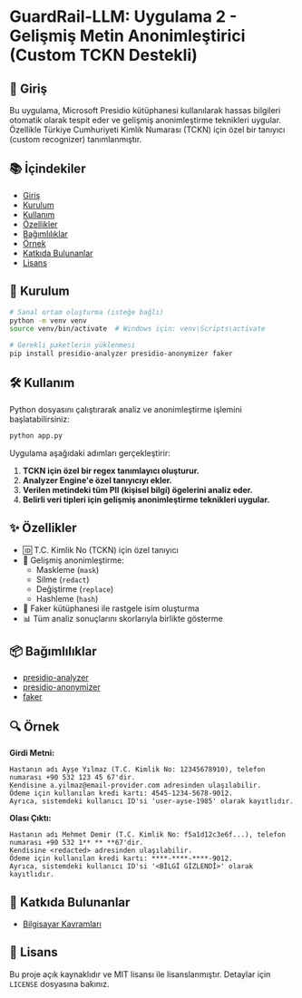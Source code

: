 # GuardRail-LLM: Uygulama 2 - Gelişmiş Metin Anonimleştirici (Custom TCKN Destekli)

## 🧩 Giriş

Bu uygulama, Microsoft Presidio kütüphanesi kullanılarak hassas bilgileri otomatik olarak tespit eder ve gelişmiş anonimleştirme teknikleri uygular. Özellikle Türkiye Cumhuriyeti Kimlik Numarası (TCKN) için özel bir tanıyıcı (custom recognizer) tanımlanmıştır.

## 📚 İçindekiler

- [Giriş](#-giriş)
- [Kurulum](#-kurulum)
- [Kullanım](#-kullanım)
- [Özellikler](#-özellikler)
- [Bağımlılıklar](#-bağımlılıklar)
- [Örnek](#-örnek)
- [Katkıda Bulunanlar](#-katkıda-bulunanlar)
- [Lisans](#-lisans)

## 🚀 Kurulum

```bash
# Sanal ortam oluşturma (isteğe bağlı)
python -m venv venv
source venv/bin/activate  # Windows için: venv\Scripts\activate

# Gerekli paketlerin yüklenmesi
pip install presidio-analyzer presidio-anonymizer faker
```

## 🛠️ Kullanım

Python dosyasını çalıştırarak analiz ve anonimleştirme işlemini başlatabilirsiniz:

```bash
python app.py
```

Uygulama aşağıdaki adımları gerçekleştirir:

1. **TCKN için özel bir regex tanımlayıcı oluşturur.**
2. **Analyzer Engine'e özel tanıyıcıyı ekler.**
3. **Verilen metindeki tüm PII (kişisel bilgi) ögelerini analiz eder.**
4. **Belirli veri tipleri için gelişmiş anonimleştirme teknikleri uygular.**

## ✨ Özellikler

- 🆔 T.C. Kimlik No (TCKN) için özel tanıyıcı
- 🔐 Gelişmiş anonimleştirme:
  - Maskleme (`mask`)
  - Silme (`redact`)
  - Değiştirme (`replace`)
  - Hashleme (`hash`)
- 🤖 Faker kütüphanesi ile rastgele isim oluşturma
- 📊 Tüm analiz sonuçlarını skorlarıyla birlikte gösterme

## 📦 Bağımlılıklar

- [presidio-analyzer](https://pypi.org/project/presidio-analyzer/)
- [presidio-anonymizer](https://pypi.org/project/presidio-anonymizer/)
- [faker](https://pypi.org/project/Faker/)

## 🔍 Örnek

**Girdi Metni:**

```
Hastanın adı Ayşe Yılmaz (T.C. Kimlik No: 12345678910), telefon numarası +90 532 123 45 67'dir.
Kendisine a.yilmaz@email-provider.com adresinden ulaşılabilir.
Ödeme için kullanılan kredi kartı: 4545-1234-5678-9012.
Ayrıca, sistemdeki kullanıcı ID'si 'user-ayse-1985' olarak kayıtlıdır.
```

**Olası Çıktı:**

```
Hastanın adı Mehmet Demir (T.C. Kimlik No: f5a1d12c3e6f...), telefon numarası +90 532 1** ** **67'dir.
Kendisine <redacted> adresinden ulaşılabilir.
Ödeme için kullanılan kredi kartı: ****-****-****-9012.
Ayrıca, sistemdeki kullanıcı ID'si '<BİLGİ GİZLENDİ>' olarak kayıtlıdır.
```

## 👥 Katkıda Bulunanlar

- [Bilgisayar Kavramları](https://github.com/BilgisayarKavramlari)

## 📝 Lisans

Bu proje açık kaynaklıdır ve MIT lisansı ile lisanslanmıştır. Detaylar için `LICENSE` dosyasına bakınız.
